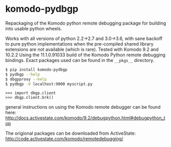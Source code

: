 # komodo-pydbgp
Repackaging of the Komodo python remote debugging package for building into usable python wheels.

Works with all versions of python 2.2->2.7 and 3.0->3.6, with sane backoff to pure python implementations when 
the pre-compiled shared library extensions are not available (which is rare). Tested with Komodo 9.2 and 10.2.2
Using the 11.1.0.91033 build of the Komodo Python remote debugging bindings. Exact packages used can be found in 
the `__pkgs__` directory.

```bash
$ pip install komodo-pydbgp
$ pydbgp --help
$ dbgpproxy --help
$ pydbgp -d localhost:9000 myscript.py
```

```python-interpreter
>>> import dbgp.client
>>> dbgp.client.brk()
```

general instructions on using the Komodo remote debugger can be found here: http://docs.activestate.com/komodo/9.2/debugpython.html#debugpython_top

The origional packages can be downloaded from ActiveState: http://code.activestate.com/komodo/remotedebugging/

